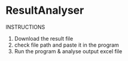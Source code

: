 # ResultAnalyser
INSTRUCTIONS
1. Download the result file 
2. check file path and paste it in the program 
3. Run the program & analyse output excel file
